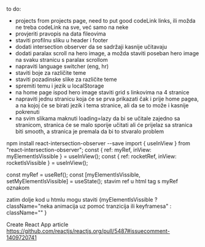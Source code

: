 to do:

-   projects from projects page, need to put good codeLink links, ili možda ne treba codeLink na sve, već samo na neke
-   provjeriti pravopis na data fileovima
-   staviti profilnu sliku u header i footer
-   dodati intersection observer da se sadržaji kasnije učitavaju
-   dodati paralax scroll na hero image, a možda staviti poseban hero image na svaku stranicu s paralax scrollom
-   napraviti language switcher (eng, hr)
-   staviti boje za različite teme
-   staviti pozadinske slike za različite teme
-   spremiti temu i jezik u localStorage
-   na home page ispod hero image staviti grid s linkovima na 4 stranice
-   napraviti jednu stranicu koja će se prva prikazati čak i prije home pagea, a na kojoj će se birati jezik i tema stranice, ali da se to može i kasnije pokrenuti
-   na svim slikama maknuti loading=lazy da bi se učitale zajedno sa stranicom, stranica će se malo sporije učitati ali će prijelaz sa stranica biti smooth, a stranica je premala da bi to stvaralo problem

npm install react-intersection-observer --save
import { useInView } from "react-intersection-observer";
const { ref: myRef, inView: myElementIsVissible } = useInView();
const { ref: rocketRef, inView: rocketIsVissible } = useInView();

const myRef = useRef();
const [myElementIsVissible, setMyElementIsVissible] = useState();
stavim ref u html tag s myRef oznakom

zatim dolje kod u htmlu mogu staviti {myElementIsVissible ? className="neka animacija uz pomoć tranzicija ili keyframesa" : className="" }

Create React App article
https://github.com/reactjs/reactjs.org/pull/5487#issuecomment-1409720741
